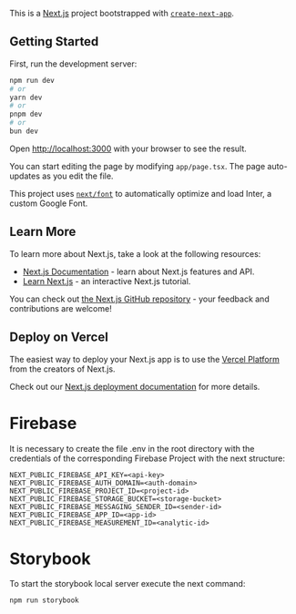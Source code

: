 This is a [Next.js](https://nextjs.org/) project bootstrapped with [`create-next-app`](https://github.com/vercel/next.js/tree/canary/packages/create-next-app).

## Getting Started

First, run the development server:

```bash
npm run dev
# or
yarn dev
# or
pnpm dev
# or
bun dev
```

Open [http://localhost:3000](http://localhost:3000) with your browser to see the result.

You can start editing the page by modifying `app/page.tsx`. The page auto-updates as you edit the file.

This project uses [`next/font`](https://nextjs.org/docs/basic-features/font-optimization) to automatically optimize and load Inter, a custom Google Font.

## Learn More

To learn more about Next.js, take a look at the following resources:

- [Next.js Documentation](https://nextjs.org/docs) - learn about Next.js features and API.
- [Learn Next.js](https://nextjs.org/learn) - an interactive Next.js tutorial.

You can check out [the Next.js GitHub repository](https://github.com/vercel/next.js/) - your feedback and contributions are welcome!

## Deploy on Vercel

The easiest way to deploy your Next.js app is to use the [Vercel Platform](https://vercel.com/new?utm_medium=default-template&filter=next.js&utm_source=create-next-app&utm_campaign=create-next-app-readme) from the creators of Next.js.

Check out our [Next.js deployment documentation](https://nextjs.org/docs/deployment) for more details.

# Firebase

It is necessary to create the file .env in the root directory with the credentials of the corresponding Firebase Project with the next structure:

```
NEXT_PUBLIC_FIREBASE_API_KEY=<api-key>
NEXT_PUBLIC_FIREBASE_AUTH_DOMAIN=<auth-domain>
NEXT_PUBLIC_FIREBASE_PROJECT_ID=<project-id>
NEXT_PUBLIC_FIREBASE_STORAGE_BUCKET=<storage-bucket>
NEXT_PUBLIC_FIREBASE_MESSAGING_SENDER_ID=<sender-id>
NEXT_PUBLIC_FIREBASE_APP_ID=<app-id>
NEXT_PUBLIC_FIREBASE_MEASUREMENT_ID=<analytic-id>
```

# Storybook

To start the storybook local server execute the next command:

```
npm run storybook
```
